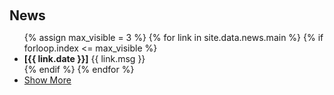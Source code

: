 <h1 id="news"></h1>

<h2 style="margin: 60px 0px 10px;">News</h2>

<ul>
  {% assign max_visible = 3 %}<!--设置visible item number -->
  {% for link in site.data.news.main %}
  {% if forloop.index <= max_visible %}
  <li><strong>[{{ link.date }}]</strong> {{ link.msg }}</li>
  {% endif %}
  {% endfor %}
  <li><a href="javascript:toggle_vis('newsmore')">Show More</a></li>
</ul>

<div id="newsmore" style="display:none">
  <ul>
    {% for link in site.data.news.main %}
    {% if forloop.index0 >= max_visible %}
    <li><strong>[{{ link.date }}]</strong> {{ link.msg }}</li>
    {% endif %}
    {% endfor %}
    <li><a href="javascript:toggle_vis('newsmore')">Show Less</a></li>
  </ul>
</div>